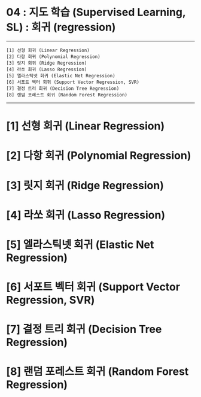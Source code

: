 #  04 : 지도 학습 (Supervised Learning, SL) : 회귀 (regression)

---

	[1] 선형 회귀 (Linear Regression)
	[2] 다항 회귀 (Polynomial Regression)
	[3] 릿지 회귀 (Ridge Regression)
	[4] 라쏘 회귀 (Lasso Regression)
	[5] 엘라스틱넷 회귀 (Elastic Net Regression)
	[6] 서포트 벡터 회귀 (Support Vector Regression, SVR)
	[7] 결정 트리 회귀 (Decision Tree Regression)
	[8] 랜덤 포레스트 회귀 (Random Forest Regression)  
  
---

# [1] 선형 회귀 (Linear Regression)

# [2] 다항 회귀 (Polynomial Regression)

# [3] 릿지 회귀 (Ridge Regression)

# [4] 라쏘 회귀 (Lasso Regression)

# [5] 엘라스틱넷 회귀 (Elastic Net Regression)

# [6] 서포트 벡터 회귀 (Support Vector Regression, SVR)

# [7] 결정 트리 회귀 (Decision Tree Regression)

# [8] 랜덤 포레스트 회귀 (Random Forest Regression)  
